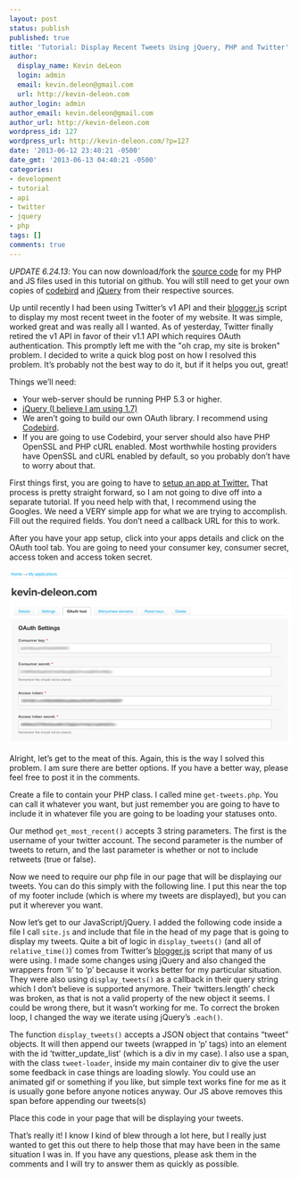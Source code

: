 ```yaml
---
layout: post
status: publish
published: true
title: 'Tutorial: Display Recent Tweets Using jQuery, PHP and Twitter''s API'
author:
  display_name: Kevin deLeon
  login: admin
  email: kevin.deleon@gmail.com
  url: http://kevin-deleon.com
author_login: admin
author_email: kevin.deleon@gmail.com
author_url: http://kevin-deleon.com
wordpress_id: 127
wordpress_url: http://kevin-deleon.com/?p=127
date: '2013-06-12 23:40:21 -0500'
date_gmt: '2013-06-13 04:40:21 -0500'
categories:
- development
- tutorial
- api
- twitter
- jquery
- php
tags: []
comments: true
---
```

*UPDATE 6.24.13*: You can now download/fork the <a href="https://github.com/kevindeleon/get-tweets" target="_blank">source code</a> for my PHP and JS files used in this tutorial on github. You will still need to get your own copies of <a href="https://github.com/mynetx/codebird-php" target="_blank">codebird</a> and <a href="http://jquery.com" target="_blank">jQuery</a> from their respective sources. 

Up until recently I had been using Twitter&rsquo;s v1 API and their <a href="http://twitter.com/javascripts/blogger.js" target="_blank">blogger.js</a> script to display my most recent tweet in the footer of my website. It was simple, worked great and was really all I wanted. As of yesterday, Twitter finally retired the v1 API in favor of their v1.1 API which requires OAuth authentication. This promptly left me with the "oh crap, my site is broken" problem. I decided to write a quick blog post on how I resolved this problem. It&rsquo;s probably not the best way to do it, but if it helps you out, great!

Things we&rsquo;ll need:

* Your web-server should be running PHP 5.3 or higher.
* <a href="http://jquery.com/" target="_blank">jQuery (I believe I am using 1.7)</a>
* We aren&rsquo;t going to build our own OAuth library. I recommend using <a href="https://github.com/mynetx/codebird-php">Codebird</a>.
* If you are going to use Codebird, your server should also have PHP OpenSSL and PHP cURL enabled. Most worthwhile hosting providers have OpenSSL and cURL enabled by default, so you probably don&rsquo;t have to worry about that.

First things first, you are going to have to <a href="https://dev.twitter.com/apps" target="_blank">setup an app at Twitter.</a> That process is pretty straight forward, so I am not going to dive off into a separate tutorial. If you need help with that, I recommend using the Googles. We need a VERY simple app for what we are trying to accomplish. Fill out the required fields. You don&rsquo;t need a callback URL for this to work.

After you have your app setup, click into your apps details and click on the OAuth tool tab. You are going to need your consumer key, consumer secret, access token and access token secret.

<img src="/wp-content/uploads/2013/06/oauth.jpg" alt="Twitter OAuth Tool" class="img-max">

Alright, let&rsquo;s get to the meat of this. Again, this is the way I solved this problem. I am sure there are better options. If you have a better way, please feel free to post it in the comments.

Create a file to contain your PHP class. I called mine `get-tweets.php`. You can call it whatever you want, but just remember you are going to have to include it in whatever file you are going to be loading your statuses onto.

<code data-gist-id="8d661944743918c01415"></code>

Our method `get_most_recent()` accepts 3 string parameters. The first is the username of your twitter account. The second parameter is the number of tweets to return, and the last parameter is whether or not to include retweets (true or false).

Now we need to require our php file in our page that will be displaying our tweets. You can do this simply with the following line. I put this near the top of my footer include (which is where my tweets are displayed), but you can put it wherever you want.

<code data-gist-id="1e6b58da532976c3d614"></code>

Now let&rsquo;s get to our JavaScript/jQuery. I added the following code inside a file I call `site.js` and include that file in the head of my page that is going to display my tweets. Quite a bit of logic in `display_tweets()` (and all of `relative_time()`) comes from Twitter&rsquo;s <a href="http://twitter.com/javascripts/blogger.js" target="_blank">blogger.js</a> script that many of us were using. I made some changes using jQuery and also changed the wrappers from &lsquo;li&rsquo; to &lsquo;p&rsquo; because it works better for my particular situation. They were also using `display_tweets()` as a callback in their query string which I don&rsquo;t believe is supported anymore. Their &lsquo;twitters.length&rsquo; check was broken, as that is not a valid property of the new object it seems. I could be wrong there, but it wasn&rsquo;t working for me. To correct the broken loop, I changed the way we iterate using jQuery&rsquo;s `.each()`.

<code data-gist-id="22accfab044106ce7e7c"></code>

The function `display_tweets()` accepts a JSON object that contains &ldquo;tweet&rdquo; objects. It will then append our tweets (wrapped in &lsquo;p&rsquo; tags) into an element with the id &lsquo;twitter_update_list&rsquo; (which is a div in my case). I also use a span, with the class `tweet-loader`, inside my main container div to give the user some feedback in case things are loading slowly. You could use an animated gif or something if you like, but simple text works fine for me as it is usually gone before anyone notices anyway. Our JS above removes this span before appending our tweets(s)

Place this code in your page that will be displaying your tweets.

<code data-gist-id="fcef6cc9d4c93574a2ae"></code>

That&rsquo;s really it! I know I kind of blew through a lot here, but I really just wanted to get this out there to help those that may have been in the same situation I was in. If you have any questions, please ask them in the comments and I will try to answer them as quickly as possible.